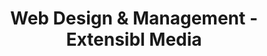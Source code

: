 ---
title: Web Design & Management - Extensibl Media
name: Web Design & Management
slug: web-design
shortDesc: From bespoke design, to a fully managed web presence, we have solutions for businesses big and small.
icon: 🖥️
benefits: 
- One
- Two
- Three
scope:
- One
- Two
- Three
description: Our Web Design and Management service is your one-stop solution for a captivating online presence. Our team of skilled designers crafts visually stunning websites that not only grab attention but also function seamlessly. Beyond the initial design, we take care of the ongoing maintenance, ensuring your site remains secure, up-to-date, and optimized for peak performance. With us, your website is more than just a digital space; it's a dynamic, ever-evolving asset that drives your online success.
headingImage: 
  mobile: https://res.cloudinary.com/dpoanqywm/image/upload/v1696618788/jackson-sophat-_t-l5FFH8VA-unsplash_1_m59w3h.jpg
  desktop: https://res.cloudinary.com/dpoanqywm/image/upload/v1696618788/jackson-sophat-_t-l5FFH8VA-unsplash_2_tf5rge.jpg
headline: A professionally managed web presence for your business
pricing: 
  - title: Small Business
    type: recurring
    price: 200
    headline: Modern web solutions for small businesses
    description: No hassle, stress free, and results-driven web design services for small businesses looking to grow their online presence starting at $200 a month
    includes: 
      - Unlimited Edits
      - Hosting Included
      - Google Analytics Setup
      - Google Workspace Setup
      - 24/7 Customer Service
      - Lifetime Site Updates
      - 100% Uptime Monitoring
      - SEO Rich Website
      - High Converting Funnel
      - NO Hidded Fees, ever  
  - title: Enterprise
    type: fixed
    price: 3000
    headline: High Performance websites for growing businesses
    description: For medium to large companies that need to build better trust with their customers and reach greater potential with their business
    includes: 
      - Highly customized website designed for growth
      - Custom Business logic to help your customers
      - 24/7 Customer Service
      - 100% Uptime Monitoring
      - SEO Rich Website
      - High Converting Funnel
      - NO Hidded Fees, ever  

process: 
  title: Our Approach
  supportingText: We take a strategic and client-centric approach to deliver high-converting websites. Our goal is to create digital experiences that not only look stunning but also drive results. We understand that each project is unique, and therefore, we tailor our approach to meet the specific needs of our clients. Here's how we go about it
  image: 
    mobile: https://res.cloudinary.com/dpoanqywm/image/upload/v1697158640/annie-spratt-MChSQHxGZrQ-unsplash_lkbpj2.jpg
    desktop: https://res.cloudinary.com/dpoanqywm/image/upload/v1697158640/annie-spratt-MChSQHxGZrQ-unsplash_1_uttohe.jpg
  steps: 
    - title: Discovery
      description: We begin by getting to know your business inside and out. Our team conducts in-depth research and analysis to understand your industry, target audience, and competition. We listen to your goals, vision, and requirements, ensuring we have a comprehensive understanding of what you want to achieve with your website.
    - title: Strategy
      description: Once we have a clear understanding of your objectives, we craft a custom strategy. This strategy outlines the design, functionality, and user experience elements that will be essential in achieving your website's conversion goals. Our team collaborates with you to align our strategy with your business objectives.
    - title: Design
      description: Our expert designers work their magic to create a visually appealing and user-friendly website. We prioritize responsive design, ensuring your site looks and works perfectly on all devices. During this phase, we focus on creating a design that reflects your brand identity and engages your target audience effectively.
    - title: Development
      description: The development phase brings your website to life. Our skilled developers use the latest technologies and coding practices to build a high-performance website. We pay close attention to site speed, security, and functionality, ensuring a seamless user experience.
    - title: Testing & Optimization
      description: Before launching your website, we rigorously test it to identify and rectify any issues. We perform usability testing, cross-browser testing, and ensure that all features and functionalities work as intended. Additionally, we optimize your site for search engines (SEO) to enhance its visibility and ranking.
    - title: Launch
      description: With your approval, we launch your website to the world. Our team ensures a smooth transition, and we closely monitor the site's performance during this critical phase. We also provide training and support as needed to ensure you are comfortable managing your new digital asset.
    - title: Post-Launch Support
      description: Our commitment doesn't end at launch. We offer ongoing support and maintenance to keep your website up to date, secure, and optimized for peak performance. We are here to address any issues, make updates, and help you grow your online presence.
    - title: Conversion Tracking and Analytics
      description: We implement robust analytics tools to monitor your website's performance continually. This data-driven approach helps us make informed decisions to enhance user engagement and drive conversions.
---